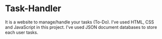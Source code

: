 # Task-Handler
It is a website to manage/handle your tasks (To-Do). I've used HTML, CSS and JavaScript in this project. I've used JSON document databases to store each user tasks.
